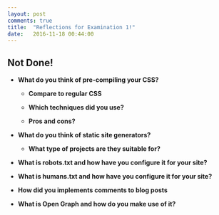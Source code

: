 ```yaml
---
layout: post
comments: true
title:  "Reflections for Examination 1!"
date:   2016-11-18 00:44:00
---
```


## Not Done!

- __What do you think of pre-compiling your CSS?__

    * __Compare to regular CSS__

    * __Which techniques did you use?__

    * __Pros and cons?__
<!--break-->

- __What do you think of static site generators?__

    * __What type of projects are they suitable for?__

- __What is robots.txt and how have you configure it for your site?__

- __What is humans.txt and how have you configure it for your site?__

- __How did you implements comments to blog posts__

- __What is Open Graph and how do you make use of it?__
